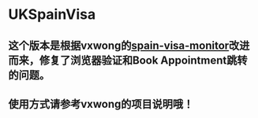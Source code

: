 # UKSpainVisa

## 这个版本是根据vxwong的[spain-visa-monitor](https://github.com/vxwong/spain-visa-monitor)改进而来，修复了浏览器验证和Book Appointment跳转的问题。

## 使用方式请参考vxwong的项目说明哦！
